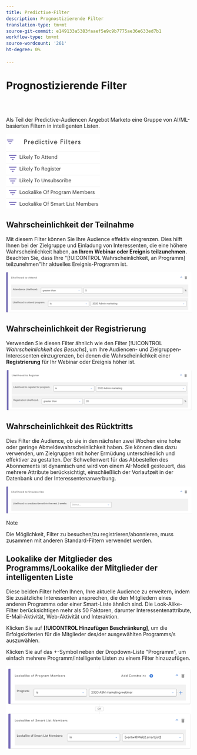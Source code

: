 ```yaml
---
title: Predictive-Filter
description: Prognostizierende Filter
translation-type: tm+mt
source-git-commit: e149133a5383faaef5e9c9b7775ae36e633ed7b1
workflow-type: tm+mt
source-wordcount: '261'
ht-degree: 0%

---
```



# Prognostizierende Filter

<br> 

Als Teil der Predictive-Audiencen Angebot Marketo eine Gruppe von AI/ML-basierten Filtern in intelligenten Listen.

![Bild eins](/help/sky/assets/predictive-audiences/predictive-filters/predictive-filters-1.png)

## Wahrscheinlichkeit der Teilnahme

Mit diesem Filter können Sie Ihre Audience effektiv eingrenzen. Dies hilft Ihnen bei der Zielgruppe und Einladung von Interessenten, die eine höhere Wahrscheinlichkeit haben, **an Ihrem Webinar oder Ereignis teilzunehmen.** Beachten Sie, dass Ihre &quot;[!UICONTROL Wahrscheinlichkeit, an Programm] teilzunehmen&quot;Ihr aktuelles Ereignis-Programm ist.

![Bild zwei](/help/sky/assets/predictive-audiences/predictive-filters/predictive-filters-2.png)

## Wahrscheinlichkeit der Registrierung

Verwenden Sie diesen Filter ähnlich wie den Filter [!UICONTROL _Wahrscheinlichkeit des Besuchs_], um Ihre Audiencen- und Zielgruppen-Interessenten einzugrenzen, bei denen die Wahrscheinlichkeit einer **Registrierung** für Ihr Webinar oder Ereignis höher ist.

![Bild drei](/help/sky/assets/predictive-audiences/predictive-filters/predictive-filters-3.png)

## Wahrscheinlichkeit des Rücktritts

Dies Filter die Audience, ob sie in den nächsten zwei Wochen eine hohe oder geringe Abmeldewahrscheinlichkeit haben. Sie können dies dazu verwenden, um Zielgruppen mit hoher Ermüdung unterschiedlich und effektiver zu gestalten. Der Schwellenwert für das Abbestellen des Abonnements ist dynamisch und wird von einem AI-Modell gesteuert, das mehrere Attribute berücksichtigt, einschließlich der Vorlaufzeit in der Datenbank und der Interessentenanwerbung.

![Bild vier](/help/sky/assets/predictive-audiences/predictive-filters/predictive-filters-4.png)

>[!NOTE]
>
>Die Möglichkeit, Filter zu besuchen/zu registrieren/abonnieren, muss zusammen mit anderen Standard-Filtern verwendet werden.

## Lookalike der Mitglieder des Programms/Lookalike der Mitglieder der intelligenten Liste

Diese beiden Filter helfen Ihnen, Ihre aktuelle Audience zu erweitern, indem Sie zusätzliche Interessenten ansprechen, die den Mitgliedern eines anderen Programms oder einer Smart-Liste ähnlich sind. Die Look-Alike-Filter berücksichtigen mehr als 50 Faktoren, darunter Interessentenattribute, E-Mail-Aktivität, Web-Aktivität und Interaktion.

Klicken Sie auf **[!UICONTROL Hinzufügen Beschränkung]**, um die Erfolgskriterien für die Mitglieder des/der ausgewählten Programms/s auszuwählen.

Klicken Sie auf das +-Symbol neben der Dropdown-Liste &quot;Programm&quot;, um einfach mehrere Programm/intelligente Listen zu einem Filter hinzuzufügen.

![Bild fünf](/help/sky/assets/predictive-audiences/predictive-filters/predictive-filters-5.png)
